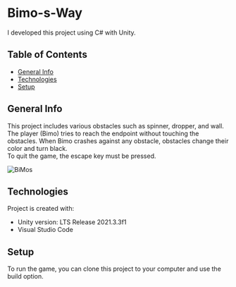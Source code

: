 # Bimo-s-Way
I developed this project using C# with Unity.
## Table of Contents
- [General Info](#general-info)
- [Technologies](#technologies)
- [Setup](#setup)


## General Info
This project includes various obstacles such as spinner, dropper, and wall. The player (Bimo) tries to reach the endpoint without touching the obstacles. When Bimo crashes against any obstacle, obstacles change their color and turn black.  
To quit the game, the escape key must be pressed.  

![BiMos](https://user-images.githubusercontent.com/105501017/181000102-a061ef92-9e64-48a1-a3b4-5774abfa2917.PNG)

## Technologies
Project is created with:
- Unity version: LTS Release 2021.3.3f1
- Visual Studio Code

## Setup
To run the game, you can clone this project to your computer and use the build option.

